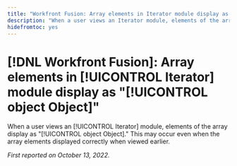 ```yaml
---
title: "Workfront Fusion: Array elements in Iterator module display as object Object"
description: "When a user views an Iterator module, elements of the array display as "object Object." This may occur even when the array elements displayed correctly when viewed earlier."
hidefromtoc: yes
---
```


# [!DNL Workfront Fusion]: Array elements in [!UICONTROL Iterator] module display as "[!UICONTROL object Object]"

When a user views an [!UICONTROL Iterator] module, elements of the array display as "[!UICONTROL object Object]." This may occur even when the array elements displayed correctly when viewed earlier.

_First reported on October 13, 2022._


